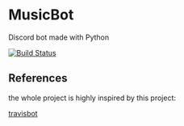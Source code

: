 # MusicBot
Discord bot made with Python

[![Build Status](https://travis-ci.org/andasilva/MusicBot.svg?branch=master)](https://travis-ci.org/andasilva/MusicBot)

## References
the whole project is highly inspired by this project:

[travisbot](https://github.com/greut/travisbot)